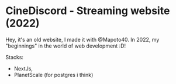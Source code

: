 # CineDiscord - Streaming website (2022)

Hey, it's an old website, I made it with @Mapoto40. In 2022, my "beginnings" in the world of web development :D!


Stacks:

- NextJs,
- PlanetScale (for postgres i think)

